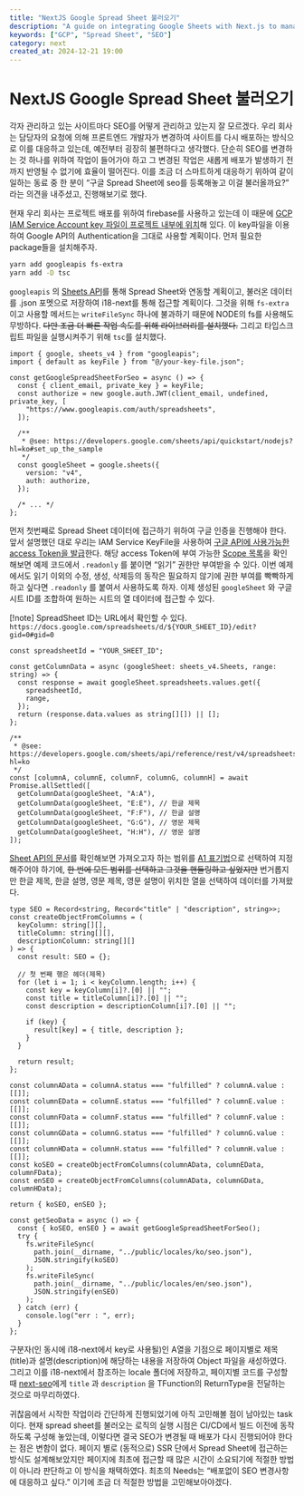 ```yaml
---
title: "NextJS Google Spread Sheet 불러오기"
description: "A guide on integrating Google Sheets with Next.js to manage SEO dynamically, including fetching and structuring data via Google Sheets API."
keywords: ["GCP", "Spread Sheet", "SEO"]
category: next
created_at: 2024-12-21 19:00
---
```


# NextJS Google Spread Sheet 불러오기

각자 관리하고 있는 사이트마다 SEO를 어떻게 관리하고 있는지 잘 모르겠다. 우리 회사는 담당자의 요청에 의해 프론트엔드 개발자가 변경하여 사이트를 다시 배포하는 방식으로 이를 대응하고 있는데, 예전부터 굉장히 불편하다고 생각했다. 단순히 SEO를 변경하는 것 하나를 위하여 작업이 들어가야 하고 그 변경된 작업은 새롭게 배포가 발생하기 전까지 반영될 수 없기에 효율이 떨어진다. 이를 조금 더 스마트하게 대응하기 위하여 같이 일하는 동료 중 한 분이 “구글 Spread Sheet에 seo를 등록해놓고 이걸 불러올까요?” 라는 의견을 내주셨고, 진행해보기로 했다.

현재 우리 회사는 프로젝트 배포를 위하여 firebase를 사용하고 있는데 이 때문에 [GCP IAM Service Account key 파일이 프로젝트 내부에 위치](https://pancodev.io/article/next/next-deploy-with-firebase-2)해 있다. 이 key파일을 이용하여 Google API의 Authentication을 그대로 사용할 계획이다. 먼저 필요한 package들을 설치해주자.

```bash
yarn add googleapis fs-extra
yarn add -D tsc
```

`googleapis` 의 [Sheets API](https://developers.google.com/sheets/api/reference/rest?hl=ko)를 통해 Spread Sheet와 연동할 계획이고, 불러온 데이터를 .json 포멧으로 저장하여 i18-next를 통해 접근할 계획이다. 그것을 위해 `fs-extra` 이고 사용할 메서드는 `writeFileSync` 하나에 불과하기 때문에 NODE의 fs를 사용해도 무방하다. ~~다만 조금 더 빠른 작업 속도를 위해 라이브러리를 설치했다.~~ 그리고 타입스크립트 파일을 실행시켜주기 위해 `tsc`를 설치했다.

```tsx
import { google, sheets_v4 } from "googleapis";
import { default as keyFile } from "@/your-key-file.json";

const getGoogleSpreadSheetForSeo = async () => {
  const { client_email, private_key } = keyFile;
  const authorize = new google.auth.JWT(client_email, undefined, private_key, [
    "https://www.googleapis.com/auth/spreadsheets",
  ]);

  /**
   * @see: https://developers.google.com/sheets/api/quickstart/nodejs?hl=ko#set_up_the_sample
   */
  const googleSheet = google.sheets({
    version: "v4",
    auth: authorize,
  });

  /* ... */
};
```

먼저 첫번째로 Spread Sheet 데이터에 접근하기 위하여 구글 인증을 진행해야 한다. 앞서 설명했던 대로 우리는 IAM Service KeyFile을 사용하여 [구글 API에 사용가능한 access Token을 발급](https://firebase.google.com/docs/cloud-messaging/migrate-v1?hl=ko#use-credentials-to-mint-access-tokens)한다. 해당 access Token에 부여 가능한 [Scope 목록](https://developers.google.com/identity/protocols/oauth2/scopes?hl=ko)을 확인해보면 예제 코드에서 `.readonly` 를 붙이면 “읽기” 권한만 부여받을 수 있다. 이번 예제에서도 읽기 이외의 수정, 생성, 삭제등의 동작은 필요하지 않기에 권한 부여를 빡빡하게 하고 싶다면 `.readonly` 를 붙여서 사용하도록 하자. 이제 생성된 `googleSheet` 와 구글 시트 ID를 조합하여 원하는 시트의 열 데이터에 접근할 수 있다.

[!note] SpreadSheet ID는 URL에서 확인할 수 있다. `https://docs.google.com/spreadsheets/d/${YOUR_SHEET_ID}/edit?gid=0#gid=0`

```tsx
const spreadsheetId = "YOUR_SHEET_ID";

const getColumnData = async (googleSheet: sheets_v4.Sheets, range: string) => {
  const response = await googleSheet.spreadsheets.values.get({
    spreadsheetId,
    range,
  });
  return (response.data.values as string[][]) || [];
};
```

```tsx
/**
 * @see: https://developers.google.com/sheets/api/reference/rest/v4/spreadsheets/get?hl=ko
 */
const [columnA, columnE, columnF, columnG, columnH] = await Promise.allSettled([
  getColumnData(googleSheet, "A:A"),
  getColumnData(googleSheet, "E:E"), // 한글 제목
  getColumnData(googleSheet, "F:F"), // 한글 설명
  getColumnData(googleSheet, "G:G"), // 영문 제목
  getColumnData(googleSheet, "H:H"), // 영문 설명
]);
```

[Sheet API의 문서](https://developers.google.com/sheets/api/reference/rest/v4/spreadsheets/get?hl=ko)를 확인해보면 가져오고자 하는 범위를 [A1 표기법](https://developers.google.com/sheets/api/guides/concepts?hl=ko#cell)으로 선택하여 지정해주어야 하기에, ~~한 번에 모든 범위를 선택하고 그것을 핸들링하고 싶었지만~~ 번거롭지만 한글 제목, 한글 설명, 영문 제목, 영문 설명이 위치한 열을 선택하여 데이터를 가져왔다.

```tsx
type SEO = Record<string, Record<"title" | "description", string>>;
const createObjectFromColumns = (
  keyColumn: string[][],
  titleColumn: string[][],
  descriptionColumn: string[][]
) => {
  const result: SEO = {};

  // 첫 번째 행은 헤더(제목)
  for (let i = 1; i < keyColumn.length; i++) {
    const key = keyColumn[i]?.[0] || "";
    const title = titleColumn[i]?.[0] || "";
    const description = descriptionColumn[i]?.[0] || "";

    if (key) {
      result[key] = { title, description };
    }
  }

  return result;
};
```

```tsx
const columnAData = columnA.status === "fulfilled" ? columnA.value : [[]];
const columnEData = columnE.status === "fulfilled" ? columnE.value : [[]];
const columnFData = columnF.status === "fulfilled" ? columnF.value : [[]];
const columnGData = columnG.status === "fulfilled" ? columnG.value : [[]];
const columnHData = columnH.status === "fulfilled" ? columnH.value : [[]];
const koSEO = createObjectFromColumns(columnAData, columnEData, columnFData);
const enSEO = createObjectFromColumns(columnAData, columnGData, columnHData);

return { koSEO, enSEO };
```

```tsx
const getSeoData = async () => {
  const { koSEO, enSEO } = await getGoogleSpreadSheetForSeo();
  try {
    fs.writeFileSync(
      path.join(__dirname, "../public/locales/ko/seo.json"),
      JSON.stringify(koSEO)
    );
    fs.writeFileSync(
      path.join(__dirname, "../public/locales/en/seo.json"),
      JSON.stringify(enSEO)
    );
  } catch (err) {
    console.log("err : ", err);
  }
};
```

구분자(인 동시에 i18-next에서 key로 사용될)인 A열을 기점으로 페이지별로 제목(title)과 설명(description)에 해당하는 내용을 저장하여 Object 파일을 새성하였다. 그리고 이를 i18-next에서 참조하는 locale 폴더에 저장하고, 페이지별 코드를 구성할 때 [next-seo](https://www.npmjs.com/package/next-seo/v/4.24.0)에게 `title` 과 `description` 을 TFunction의 ReturnType을 전달하는 것으로 마무리하였다.

귀찮음에서 시작한 작업이라 간단하게 진행되었기에 아직 고민해볼 점이 남아있는 task이다. 현재 spread sheet를 불러오는 로직의 실행 시점은 CI/CD에서 빌드 이전에 동작하도록 구성해 놓았는데, 이렇다면 결국 SEO가 변경될 때 배포가 다시 진행되어야 한다는 점은 변함이 없다. 페이지 별로 (동적으로) SSR 단에서 Spread Sheet에 접근하는 방식도 설계해보았지만 페이지에 최초에 접근할 때 많은 시간이 소요되기에 적절한 방법이 아니라 판단하고 이 방식을 채택하였다. 최초의 Needs는 “배포없이 SEO 변경사항에 대응하고 싶다.” 이기에 조금 더 적절한 방법을 고민해보아야겠다.
